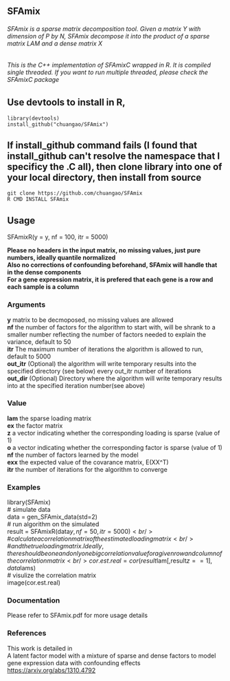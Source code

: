 ## SFAmix

###### SFAmix is a sparse matrix decomposition tool. Given a matrix Y with dimension of P by N, SFAmix decompose it into the product of a sparse matrix LAM and a dense matrix X

###### This is the C++ implementation of SFAmixC wrapped in R. It is compiled single threaded. If you want to run multiple threaded, please check the SFAmixC package 

## Use devtools to install in R,
`library(devtools)` <br/>
`install_github("chuangao/SFAmix")` <br/>

## If install_github command fails (I found that install_github can't resolve the namespace that I specificy the .C all), then clone library into one of your local directory, then install from source

`git clone https://github.com/chuangao/SFAmix` <br/>
`R CMD INSTALL SFAmix` <br/>

## Usage

SFAmixR(y = y, nf = 100, itr = 5000) <br/>

**Please no headers in the input matrix, no missing values, just pure numbers, ideally quantile normalized** <br/>
**Also no corrections of confounding beforehand, SFAmix will handle that in the dense components** <br/>
**For a gene expression matrix, it is prefered that each gene is a row and each sample is a column** <br/> 

### Arguments
**y** matrix to be decmoposed, no missing values are allowed <br/>
**nf** the number of factors for the algorithm to start with, will be shrank to a smaller number reflecting the number of factors needed to explain the variance, default to 50 <br/>
**itr** The maximum number of iterations the algorithm is allowed to run, default to 5000 <br/>
**out_itr** (Optional) the algorithm will write temporary results into the specified directory (see below) every out_itr number of iterations <br/>
**out_dir** (Optional) Directory where the algorithm will write temporary results into at the specified iteration number(see above) <br/>

### Value
**lam** the sparse loading matrix <br/>
**ex** the factor matrix <br/>
**z** a vector indicating whether the corresponding loading is sparse (value of 1) <br/>
**o** a vector indicating whether the corresponding factor is sparse (value of 1) <br/>
**nf** the number of factors learned by the model <br/>
**exx** the expected value of the covarance matrix, E(XX^T) <br/>
**itr** the number of iterations for the algorithm to converge <br/>

### Examples
library(SFAmix) <br/>
\# simulate data <br/>
data = gen_SFAmix_data(std=2) <br/>
\# run algorithm on the simulated  <br/>
result = SFAmixR(data$y,nf=50,itr=5000) <br/>
\# calculate a correlation matrix of the estimated loading matrix <br/>
\# and the true loading matrix. Ideally, there should be one and only one big correlation value for a given row and column of the correlation matrix <br/>
cor.est.real = cor(result$lam[,result$z==1],data$lams) <br/>
\# visulize the correlation matrix <br/>
image(cor.est.real) <br/>

### Documentation
Please refer to SFAmix.pdf for more usage details <br/>

### References
This work is detailed in <br/>
A latent factor model with a mixture of sparse and dense factors to model gene expression data with confounding effects<br/>
https://arxiv.org/abs/1310.4792
